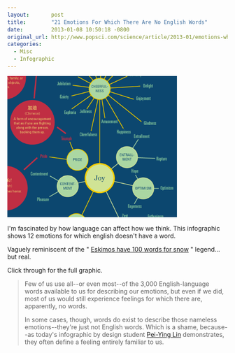 ```yaml
---
layout:       post
title:        "21 Emotions For Which There Are No English Words"
date:         2013-01-08 10:50:18 -0800
original_url: http://www.popsci.com/science/article/2013-01/emotions-which-there-are-no-english-words-infographic
categories:
  - Misc
  - Infographic
---
```




 ![514aaec3555300b8d9b52d23f891215e.png](/assets/import/514aaec3555300b8d9b52d23f891215e.png) 

 I'm fascinated by how language can affect how we think. This infographic shows 12 emotions for which english doesn't have a word.

Vaguely reminiscent of the " [Eskimos have 100 words for snow](http://en.wikipedia.org/wiki/Eskimo_words_for_snow) " legend... but real. 

 Click through for the full graphic. 

 > Few of us use all--or even most--of the 3,000 English-language words available to us for describing our emotions, but even if we did, most of us would still experience feelings for which there are, apparently, no words.
 > 
 > In some cases, though, words do exist to describe those nameless emotions--they're just not English words. Which is a shame, because--as today's infographic by design student [Pei-Ying Lin](http://peiyinglin.net/about/) demonstrates, they often define a feeling entirely familiar to us.

 
